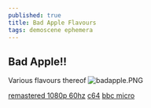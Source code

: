 ```yaml
---
published: true
title: Bad Apple Flavours
tags: demoscene ephemera
---
```

## Bad Apple!!

Various flavours thereof
![badapple.PNG]({{site.baseurl}}/assets/badapple.PNG)

[remastered 1080p 60hz](https://www.youtube.com/watch?v=ktn51qeOY0A)
[c64](https://youtu.be/OsDy-4L6-tQ)
[bbc micro](https://youtu.be/22y_aiOx9CY)
